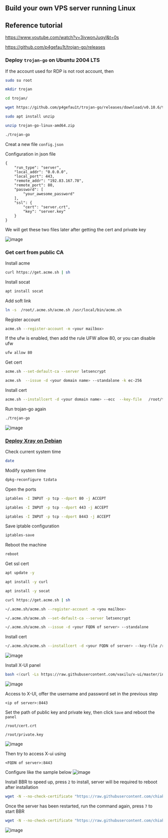 ## Build your own VPS server running Linux
## Reference tutorial
https://www.youtube.com/watch?v=3ivwonJuqyI&t=0s

https://github.com/p4gefau1t/trojan-go/releases

### Deploy `trojan-go` on Ubuntu 2004 LTS
If the account used for RDP is not root account, then
```sh
sudo su root
```

```sh
mkdir trojan
```

```sh
cd trojan/
```

```sh
wget https://github.com/p4gefau1t/trojan-go/releases/download/v0.10.6/trojan-go-linux-amd64.zip
```

```sh
sudo apt install unzip
```

```sh
unzip trojan-go-linux-amd64.zip
```

```sh
./trojan-go
```

Creat a new file `config.json`

Configuration in json file
```
{
    "run_type": "server",
    "local_addr": "0.0.0.0",
    "local_port": 443,
    "remote_addr": "192.83.167.78",
    "remote_port": 80,
    "password": [
        "your_awesome_password"
    ],
    "ssl": {
        "cert": "server.crt",
        "key": "server.key"
    }
}
```

We will get these two files later after getting the cert and private key

![image](https://user-images.githubusercontent.com/96930989/212242830-7067c855-4c19-445a-ba0b-0dee310c708c.png)



### Get cert from public CA

Install acme
```sh
curl https://get.acme.sh | sh
```

Install socat
```sh
apt install socat
```
Add soft link
```sh
ln -s  /root/.acme.sh/acme.sh /usr/local/bin/acme.sh
```
Register account
```sh
acme.sh --register-account -m <your mailbox>
```

If the ufw is enabled, then add the rule UFW allow 80, or you can disable ufw
```sh
ufw allow 80
```

Get cert
```sh
acme.sh --set-default-ca --server letsencrypt
```

```sh
acme.sh  --issue -d <your domain name> --standalone -k ec-256
```

Install cert
```sh
acme.sh --installcert -d <your domain name> --ecc  --key-file   /root/trojan/server.key   --fullchain-file /root/trojan/server.crt 
```
Run trojan-go again
```sh
./trojan-go
```
![image](https://user-images.githubusercontent.com/96930989/212244288-017e0ab7-6b52-444d-8d4a-46a4e5568262.png)


### [Deploy Xray on Debian](https://www.youtube.com/watch?v=KGy4OMl02u8)
Check current system time
```sh
date
```
Modify system time
```sh
dpkg-reconfigure tzdata
```
Open the ports
```sh
iptables -I INPUT -p tcp --dport 80 -j ACCEPT
```
```sh
iptables -I INPUT -p tcp --dport 443 -j ACCEPT
```
```sh
iptables -I INPUT -p tcp --dport 8443 -j ACCEPT
```
Save iptable configuration
```sh
iptables-save
```
Reboot the machine
```sh
reboot
```
Get ssl cert
```sh
apt update -y 
```
```sh
apt install -y curl
```
```sh
apt install -y socat
```
```sh
curl https://get.acme.sh | sh
```
```sh
~/.acme.sh/acme.sh --register-account -m <you mailbox>
```
```sh
~/.acme.sh/acme.sh --set-default-ca --server letsencrypt
```
```sh
~/.acme.sh/acme.sh --issue -d <your FQDN of server> --standalone
```
Install cert
```sh
~/.acme.sh/acme.sh --installcert -d <your FQDN of server> --key-file /root/private.key --fullchain-file /root/cert.crt
```
![image](https://user-images.githubusercontent.com/96930989/212327231-b8766022-617a-482f-b3bc-95f81c659e88.png)

Install X-UI panel
```sh
bash <(curl -Ls https://raw.githubusercontent.com/vaxilu/x-ui/master/install.sh)
```
![image](https://user-images.githubusercontent.com/96930989/212327935-56c2162b-742c-4c4c-95ac-5a2146c5a14b.png)

Access to X-UI, offer the username and password set in the previous step
```
<ip of server>:8443
```
Set the path of public key and private key, then click `Save` and reboot the `panel`
```
/root/cert.crt
```
```
/root/private.key
```
![image](https://user-images.githubusercontent.com/96930989/212328792-eb065394-170f-4968-b836-beb003feb096.png)

Then try to access X-ui using
```
<FQDN of server>:8443
```
Configure like the sample below
![image](https://user-images.githubusercontent.com/96930989/212330149-419f8db5-eb3f-4346-8b26-1448003ea54e.png)

Install BBR to speed up, press `2` to install, server will be required to reboot after installation
```sh
wget -N --no-check-certificate "https://raw.githubusercontent.com/chiakge/Linux-NetSpeed/master/tcp.sh" && chmod +x tcp.sh && ./tcp.sh
```
Once the server has been restarted, run the command again, press `7` to start BBR
```sh
wget -N --no-check-certificate "https://raw.githubusercontent.com/chiakge/Linux-NetSpeed/master/tcp.sh" && chmod +x tcp.sh && ./tcp.sh
```
![image](https://user-images.githubusercontent.com/96930989/212332097-c30ae091-7309-4245-9b81-f79d344d1270.png)
